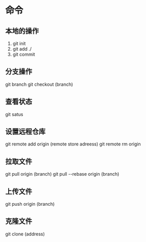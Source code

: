 # 命令

## 本地的操作
1. git init
2. git add ./
3. git commit

## 分支操作
git branch
git checkout (branch)

## 查看状态
git satus 

## 设置远程仓库
git remote add origin (remote store adreess)
git remote rm origin

## 拉取文件
git pull origin (branch)
git pull --rebase origin (branch)

## 上传文件
git push origin (branch)

## 克隆文件
git clone (address)